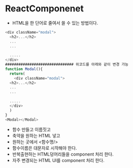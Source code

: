 # ReactComponenet
- HTML을 한 단어로 줄여서 쓸 수 있는 방법이다.
```js
<div className="modal">
  <h2>...</h2>
  ...
  ...
  
  .....
</div>
############################### 위코드를 아래와 같이 변경 가능
function Modal(){
  return(
    <div className="modal">
  <h2>...</h2>
  ...
  ...
  
  .....
  </div>
  )
}
<Modal></Modal>
```
- 함수 만들고 이름짓고
- 축약을 원하는 HTML 넣고
- 원하는 곳에서 <함수명/>
- 함수이름은 대문자로 시작해야 한다.
- 반복출현하는 HTML덩어리들을 component 처리 한다.
- 자주 변경되는 HTML UI를 component 처리 한다.
